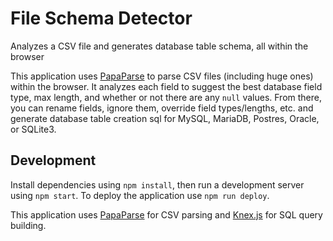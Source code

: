 # File Schema Detector
Analyzes a CSV file and generates database table schema, all within the browser

This application uses [PapaParse](http://papaparse.com/) to parse CSV files (including huge ones)
within the browser. It analyzes each field to suggest the best database field type, max length,
and whether or not there are any `null` values. From there, you can rename fields, ignore them,
override field types/lengths, etc. and generate database table creation sql for MySQL, MariaDB,
Postres, Oracle, or SQLite3.

## Development
Install dependencies using `npm install`, then run a development server using `npm start`.
To deploy the application use `npm run deploy`.

This application uses [PapaParse](http://papaparse.com/) for CSV parsing and
[Knex.js](http://knexjs.org/) for SQL query building.
